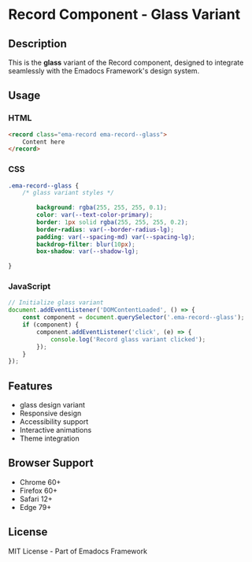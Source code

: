# Record Component - Glass Variant

## Description
This is the **glass** variant of the Record component, designed to integrate seamlessly with the Emadocs Framework's design system.

## Usage

### HTML
```html
<record class="ema-record ema-record--glass">
    Content here
</record>
```

### CSS
```css
.ema-record--glass {
    /* glass variant styles */
    
        background: rgba(255, 255, 255, 0.1);
        color: var(--text-color-primary);
        border: 1px solid rgba(255, 255, 255, 0.2);
        border-radius: var(--border-radius-lg);
        padding: var(--spacing-md) var(--spacing-lg);
        backdrop-filter: blur(10px);
        box-shadow: var(--shadow-lg);
    
}
```

### JavaScript
```javascript
// Initialize glass variant
document.addEventListener('DOMContentLoaded', () => {
    const component = document.querySelector('.ema-record--glass');
    if (component) {
        component.addEventListener('click', (e) => {
            console.log('Record glass variant clicked');
        });
    }
});
```

## Features
- glass design variant
- Responsive design
- Accessibility support
- Interactive animations
- Theme integration

## Browser Support
- Chrome 60+
- Firefox 60+
- Safari 12+
- Edge 79+

## License
MIT License - Part of Emadocs Framework
